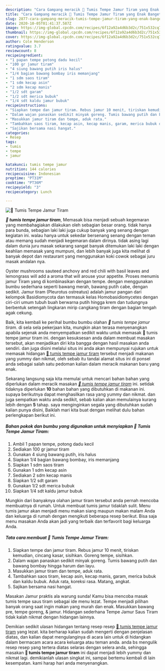 ```yaml
---
description: "Cara Gampang meracik 🌸 Tumis Tempe Jamur Tiram yang Enak Banget"
title: "Cara Gampang meracik 🌸 Tumis Tempe Jamur Tiram yang Enak Banget"
slug: 2877-cara-gampang-meracik-tumis-tempe-jamur-tiram-yang-enak-banget
date: 2020-10-05T01:41:37.587Z
image: https://img-global.cpcdn.com/recipes/6f12a92a4d6b3d2c/751x532cq70/🌸-tumis-tempe-jamur-tiram-foto-resep-utama.jpg
thumbnail: https://img-global.cpcdn.com/recipes/6f12a92a4d6b3d2c/751x532cq70/🌸-tumis-tempe-jamur-tiram-foto-resep-utama.jpg
cover: https://img-global.cpcdn.com/recipes/6f12a92a4d6b3d2c/751x532cq70/🌸-tumis-tempe-jamur-tiram-foto-resep-utama.jpg
author: Cole Henderson
ratingvalue: 3.7
reviewcount: 8
recipeingredient:
- "1 papan tempe potong dadu kecil"
- "100 gr jamur tiram"
- "4 siung bawang putih iris halus"
- "1/4 bagian bawang bombay iris memanjang"
- "1 sdm saos tiram"
- "1 sdm kecap asin"
- "2 sdm kecap manis"
- "1/2 sdt garam"
- "1/2 sdt merica bubuk"
- "1/4 sdt kaldu jamur bubuk"
recipeinstructions:
- "Siapkan tempe dan jamur tiram. Rebus jamur 10 menit, tiriskan kemudian, cincang kasar, sisihkan. Goreng tempe, sisihkan."
- "Dalam wajan panaskan sedikit minyak goreng. Tumis bawang putih dan bawang bombay hingga harum dan layu."
- "Masukkan jamur tiram dan tempe, aduk rata."
- "Tambahkan saos tiram, kecap asin, kecap manis, garam, merica bubuk dan kaldu bubuk. Aduk rata, koreksi rasa. Matang, angkat."
- "Sajikan bersama nasi hangat."
categories:
- Resep
tags:
- tumis
- tempe
- jamur

katakunci: tumis tempe jamur 
nutrition: 144 calories
recipecuisine: Indonesian
preptime: "PT31M"
cooktime: "PT36M"
recipeyield: "3"
recipecategory: Lunch

---
```



![🌸 Tumis Tempe Jamur Tiram](https://img-global.cpcdn.com/recipes/6f12a92a4d6b3d2c/751x532cq70/🌸-tumis-tempe-jamur-tiram-foto-resep-utama.jpg)

<b><i>🌸 tumis tempe jamur tiram</i></b>, Memasak bisa menjadi sebuah kegemaran yang membahagiakan dilakukan oleh sebagian besar orang. tidak hanya para bunda, sebagian laki laki juga cukup banyak yang senang dengan kegiatan ini. walau hanya untuk sekedar bersenang senang dengan teman atau memang sudah menjadi kegemaran dalam dirinya. tidak asing lagi dalam dunia juru masak sekarang sangat banyak ditemukan laki laki dengan keahlian memasak yang mumpuni, dan lebih banyak juga kita melihat di banyak depot dan restaurant yang menggunakan koki cowok sebagai juru masak andalan nya.

Oyster mushrooms sauteed anchovy and red chili with basil leaves and lemongrass will add a aroma that will arouse your appetite. Proses menumis jamur Tiram yang di kombinasikan dengan tempe. dengan menggunakan bumbu sederhana seperti bawang merah, bawang putih cabe, dengan sedikit. Jamur tiram (Pleurotus ostreatus) adalah jamur pangan dari kelompok Basidiomycota dan termasuk kelas Homobasidiomycetes dengan ciri-ciri umum tubuh buah berwarna putih hingga krem dan tudungnya berbentuk setengah lingkaran mirip cangkang tiram dengan bagian tengah agak cekung.

Baik, kita kembali ke perihal bumbu bumbu olahan <i>🌸 tumis tempe jamur tiram</i>. di sela sela pekerjaan kita, mungkin akan terasa menyenangkan apabila sejenak anda menyempatkan sedikit waktu untuk memasak 🌸 tumis tempe jamur tiram ini. dengan kesuksesan anda dalam membuat masakan tersebut, akan menjadikan diri kita bangga dengan hasil masakan anda sendiri. dan juga disini melalui situs ini anda akan mempunyai rujukan untuk memasak hidangan <u>🌸 tumis tempe jamur tiram</u> tersebut menjadi makanan yang yummy dan nikmat, oleh sebab itu tandai alamat situs ini di ponsel anda sebagai salah satu pedoman kalian dalam meracik makanan baru yang enak.


Sekarang langsung saja kita memulai untuk mencari bahan bahan yang diperlukan dalam meracik masakan <u><i>🌸 tumis tempe jamur tiram</i></u> ini. setidak tidaknya diperlukan <b>10</b> bahan bahan yang dibutuhkan di makanan ini. supaya berikutnya dapat menghasilkan rasa yang yummy dan nikmat. dan juga sempatkan waktu anda sedikit, sebab kalian akan memulainya kurang lebih dengan <b>5</b> tahap. saya menginginkan segala yang dibutuhkan sudah kalian punya disini, Baiklah mari kita buat dengan melihat dulu bahan perlengkapan berikut ini.

<!--inarticleads1-->

##### Bahan pokok dan bumbu yang digunakan untuk menyiapkan 🌸 Tumis Tempe Jamur Tiram:

1. Ambil 1 papan tempe, potong dadu kecil
1. Sediakan 100 gr jamur tiram
1. Gunakan 4 siung bawang putih, iris halus
1. Siapkan 1/4 bagian bawang bombay, iris memanjang
1. Siapkan 1 sdm saos tiram
1. Gunakan 1 sdm kecap asin
1. Sediakan 2 sdm kecap manis
1. Siapkan 1/2 sdt garam
1. Gunakan 1/2 sdt merica bubuk
1. Siapkan 1/4 sdt kaldu jamur bubuk


Mungkin dari banyaknya olahan jamur tiram tersebut anda pernah mencoba membuatnya di rumah. Untuk membuat tumis jamur tidaklah sulit. Menu tumis jamur akan menjadi menu makan siang maupun makan malam Anda dan keluarga di rumah dengan mengikuti beberapa resep berikut. Bisa saja menu masakan Anda akan jadi yang terbaik dan terfavorit bagi keluarga Anda. 

<!--inarticleads2-->

##### Tata cara membuat 🌸 Tumis Tempe Jamur Tiram:

1. Siapkan tempe dan jamur tiram. Rebus jamur 10 menit, tiriskan kemudian, cincang kasar, sisihkan. Goreng tempe, sisihkan.
1. Dalam wajan panaskan sedikit minyak goreng. Tumis bawang putih dan bawang bombay hingga harum dan layu.
1. Masukkan jamur tiram dan tempe, aduk rata.
1. Tambahkan saos tiram, kecap asin, kecap manis, garam, merica bubuk dan kaldu bubuk. Aduk rata, koreksi rasa. Matang, angkat.
1. Sajikan bersama nasi hangat.


Masakan Jamur praktis ala warung sunda! Kamu bisa mencoba masak tumis tempe saus tiram sebagai ide menu lezat. Tempe menjadi pilihan banyak orang saat ingin makan yang murah dan enak. Masukkan bawang pre, tempe goreng, &amp; jamur. Hidangan sederhana Tempe Jamur Saus Tiram tidak kalah nikmat dengan hidangan lainnya. 

Demikian sedikit ulasan hidangan tentang resep resep <u>🌸 tumis tempe jamur tiram</u> yang lezat. kita berharap kalian sudah mengerti dengan penjelasan diatas, dan kalian dapat mengulanginya di acara lain untuk di hidangkan dalam bermacam acara acara keluarga atau teman anda. anda bs mengulik resep resep yang tertera diatas selaras dengan selera anda, sehingga masakan <b>🌸 tumis tempe jamur tiram</b> ini dapat menjadi lebih yummy dan nikmat lagi. demikianlah ulasan singkat ini, sampai bertemu kembali di lain kesempatan. kami harap hari anda menyenangkan.
